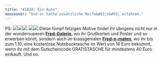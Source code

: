 ```yaml
---
title: "#1829: Ein Auto"
mouseover: "Und er hätte zusätzliche Reife&#91;n&#93; erfahren."
---
```


PS:
<img src="http://www.fonflatter.de/bilder/tortenfred_zuss.jpg"><img src="http://www.fonflatter.de/bilder/blumenfred_zuss.jpg"><img src="http://www.fonflatter.de/bilder/wurmkaefer_zuss.jpg">
<img src="http://www.fonflatter.de/bilder/guerteltier_zuss.jpg"><img src="http://www.fonflatter.de/bilder/sternherzfred_zuss.jpg">
Diese fümpf fetzigen Motive findet ihr übrigens nicht nur in der wundersuperen <a href="http://fonflatter.mygall.net/"><strong>Fred-Galerie</strong></a>, wo ihr Grußkarten und Poster und so erwerben könnt, sondern auch im krassgenialen <a href="http://fred-o-mat.spreadshirt.net/"><strong>Fred-o-maten</strong></a>, wo ihr bis zum 1.10. eine kostenlose Notebooktasche im Wert von 16 Euro bekommt, wenn ihr mit dem Gutscheincode GRATISTASCHE für mindestens 40 Euro einkauft.
Und so.

